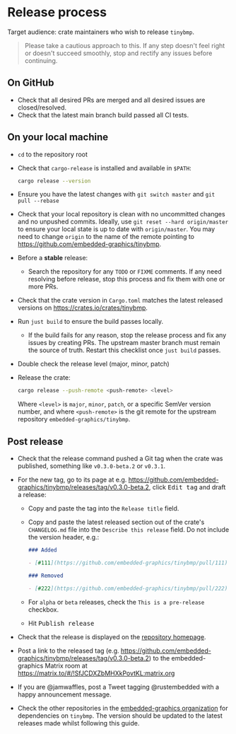 # Release process

Target audience: crate maintainers who wish to release `tinybmp`.

> Please take a cautious approach to this. If any step doesn't feel right or doesn't succeed smoothly, stop and rectify any issues before continuing.

## On GitHub

- Check that all desired PRs are merged and all desired issues are closed/resolved.
- Check that the latest main branch build passed all CI tests.

## On your local machine

- `cd` to the repository root
- Check that `cargo-release` is installed and available in `$PATH`:

  ```bash
  cargo release --version
  ```

- Ensure you have the latest changes with `git switch master` and `git pull --rebase`
- Check that your local repository is clean with no uncommitted changes and no unpushed commits. Ideally, use `git reset --hard origin/master` to ensure your local state is up to date with `origin/master`. You may need to change `origin` to the name of the remote pointing to <https://github.com/embedded-graphics/tinybmp>.
- Before a **stable** release:
  - Search the repository for any `TODO` or `FIXME` comments. If any need resolving before release, stop this process and fix them with one or more PRs.
- Check that the crate version in `Cargo.toml` matches the latest released versions on <https://crates.io/crates/tinybmp>.
- Run `just build` to ensure the build passes locally.
  - If the build fails for any reason, stop the release process and fix any issues by creating PRs. The upstream master branch must remain the source of truth. Restart this checklist once `just build` passes.
- Double check the release level (major, minor, patch)
- Release the crate:

  ```bash
  cargo release --push-remote <push-remote> <level>
  ```

  Where `<level>` is `major`, `minor`, `patch`, or a specific SemVer version number, and where `<push-remote>` is the git remote for the upstream repository `embedded-graphics/tinybmp`.

## Post release

- Check that the release command pushed a Git tag when the crate was published, something like `v0.3.0-beta.2` or `v0.3.1`.
- For the new tag, go to its page at e.g. <https://github.com/embedded-graphics/tinybmp/releases/tag/v0.3.0-beta.2>, click <kbd>Edit tag</kbd> and draft a release:

  - Copy and paste the tag into the `Release title` field.
  - Copy and paste the latest released section out of the crate's `CHANGELOG.md` file into the `Describe this release` field. Do not include the version header, e.g.:

    ```markdown
    ### Added

    - [#111](https://github.com/embedded-graphics/tinybmp/pull/111) Added something

    ### Removed

    - [#222](https://github.com/embedded-graphics/tinybmp/pull/222) Removed a thing
    ```

  - For `alpha` or `beta` releases, check the `This is a pre-release` checkbox.
  - Hit <kbd>Publish release</kbd>

- Check that the release is displayed on the [repository homepage](https://github.com/embedded-graphics/tinybmp).
- Post a link to the released tag (e.g. <https://github.com/embedded-graphics/tinybmp/releases/tag/v0.3.0-beta.2>) to the embedded-graphics Matrix room at <https://matrix.to/#/!SfJCDXZbMHXkPovtKL:matrix.org>
- If you are @jamwaffles, post a Tweet tagging @rustembedded with a happy announcement message.

- Check the other repositories in the [embedded-graphics organization](https://github.com/embedded-graphics) for dependencies on `tinybmp`. The version should be updated to the latest releases made whilst following this guide.
